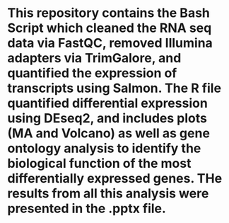 # This repository contains the Bash Script which cleaned the RNA seq data via FastQC, removed Illumina adapters via TrimGalore, and quantified the expression of transcripts using Salmon. The R file quantified differential expression using DEseq2, and includes plots (MA and Volcano) as well as gene ontology analysis to identify the biological function of the most differentially expressed genes. THe results from all this analysis were presented in the .pptx file. 
